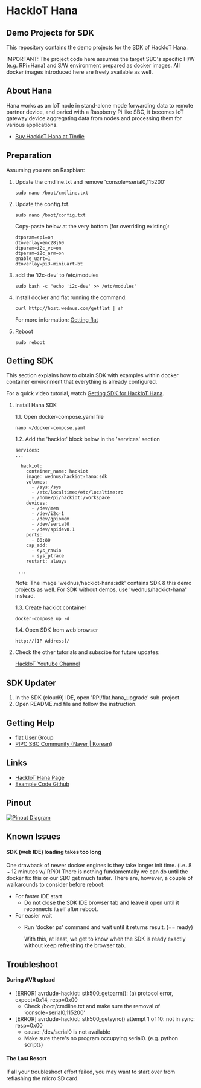 HackIoT Hana
================
Demo Projects for SDK
-------------
This repository contains the demo projects for the SDK of HackIoT Hana.

IMPORTANT: The project code here assumes the target SBC's specific H/W (e.g. RPi+Hana) and S/W environment prepared as docker images.
All docker images introduced here are freely available as well.

About Hana
------------------
Hana works as an IoT node in stand-alone mode forwarding data to remote partner device, and paried with a Raspberry Pi like SBC, it becomes IoT gateway device aggregating data from nodes and processing them for various applications.
- [Buy HackIoT Hana at Tindie](https://www.tindie.com/products/sundew/hackiot-hana/)


Preparation
-----------
Assuming you are on Raspbian:

1. Update the cmdline.txt and remove 'console=serial0,115200'

       sudo nano /boot/cmdline.txt

2. Update the config.txt.

       sudo nano /boot/config.txt

    Copy-paste below at the very bottom (for overriding existing):

       dtparam=spi=on
       dtoverlay=enc28j60
       dtparam=i2c_vc=on
       dtparam=i2c_arm=on
       enable_uart=1
       dtoverlay=pi3-miniuart-bt

3. add the 'i2c-dev' to /etc/modules

       sudo bash -c "echo 'i2c-dev' >> /etc/modules"

4. Install docker and flat running the command:

       curl http://host.wednus.com/getflat | sh

    For more information: [Getting flat](http://flat.wednus.com/getting_flat)

5. Reboot

       sudo reboot

Getting SDK
-----------
This section explains how to obtain SDK with examples within docker container environment that everything is already configured.

For a quick video tutorial, watch [Getting SDK for HackIoT Hana](https://youtu.be/gMTeAAD0RU8?t=66).

1. Install Hana SDK

    1.1. Open docker-compose.yaml file

       nano ~/docker-compose.yaml

    1.2. Add the 'hackiot' block below in the 'services' section

       services:
       ...

         hackiot:
           container_name: hackiot
           image: wednus/hackiot-hana:sdk
           volumes:
             - /sys:/sys
             - /etc/localtime:/etc/localtime:ro
             - /home/pi/hackiot:/workspace
           devices:
             - /dev/mem
             - /dev/i2c-1
             - /dev/gpiomem
             - /dev/serial0
             - /dev/spidev0.1
           ports:
             - 80:80
           cap_add:
             - sys_rawio
             - sys_ptrace
           restart: always

        ...
        
    Note: The image 'wednus/hackiot-hana:sdk' contains SDK & this demo projects as well. For SDK without demos, use 'wednus/hackiot-hana' instead.

    1.3. Create hackiot container

       docker-compose up -d

    1.4. Open SDK from web browser

       http://[IP Address]/

2. Check the other tutorials and subscibe for future updates:
 
   [HackIoT Youtube Channel](https://www.youtube.com/watch?v=gMTeAAD0RU8&list=PLZUCEVEg3M0zYlqqQph_oWH438ZeypqRk)

SDK Updater
-----------
1. In the SDK (cloud9) IDE, open 'RPi/flat.hana_upgrade' sub-project.
2. Open README.md file and follow the instruction.


Getting Help
------------
- [flat User Group](https://groups.google.com/d/forum/goflat)
- [PIPC SBC Community (Naver | Korean)](http://cafe.naver.com/pipc)


Links
-----
- [HackIoT Hana Page](http://flat.wednus.com/built-for-flat)
- [Example Code Github](https://github.com/wednus/hana)


Pinout
------
[![Pinout Diagram](http://flat.wednus.com/_/rsrc/1549090245745/built-for-flat/hana/HackIoT%20Hana%20-%20Pinout%20Diagram.png)](http://flat.wednus.com/built-for-flat/hana)


Known Issues
------------
#### SDK (web IDE) loading takes too long 
One drawback of newer docker engines is they take longer init time. (i.e. 8 ~ 12 minutes w/ RPi0)
There is nothing fundamentally we can do until the docker fix this or our SBC get much faster.
There are, however, a couple of walkarounds to consider before reboot:

- For faster IDE start
  - Do not close the SDK IDE browser tab and leave it open until it reconnects itself after reboot. 
- For easier wait
  - Run 'docker ps' command and wait until it returns result. (== ready)
    
    With this, at least, we get to know when the SDK is ready exactly without keep refreshing the browser tab. 


Troubleshoot
------------

#### During AVR upload
- [ERROR] avrdude-hackiot: stk500_getparm(): (a) protocol error, expect=0x14, resp=0x00
    - Check /boot/cmdline.txt and make sure the removal of ‘console=serial0,115200’
- [ERROR] avrdude-hackiot: stk500_getsync() attempt 1 of 10: not in sync: resp=0x00
    - cause: /dev/serial0 is not available
    - Make sure there's no program occupying serial0. (e.g. python scripts)

#### The Last Resort
If all your troubleshoot effort failed, you may want to start over from reflashing the micro SD card.
